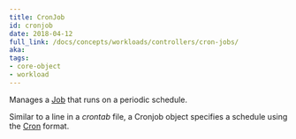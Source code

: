 ```yaml
---
title: CronJob
id: cronjob
date: 2018-04-12
full_link: /docs/concepts/workloads/controllers/cron-jobs/
aka: 
tags:
- core-object
- workload 
---
```

 Manages a [Job](/docs/concepts/workloads/controllers/jobs-run-to-completion/) that runs on a periodic schedule.

<!--more--> 

Similar to a line in a *crontab* file, a Cronjob object specifies a schedule using the [Cron](https://en.wikipedia.org/wiki/Cron) format.

